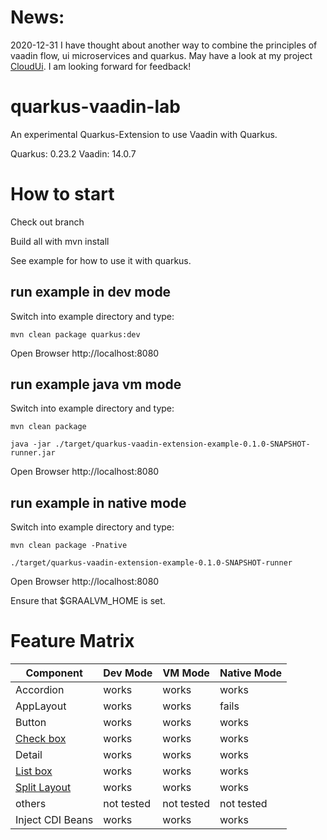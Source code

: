 # News:

2020-12-31 I have thought about another way to combine the principles of vaadin flow, ui microservices and quarkus. May have a look at my project [CloudUi](https://moewes.github.io/cloud-ui). I am looking forward for feedback!

# quarkus-vaadin-lab

An experimental Quarkus-Extension to use Vaadin with Quarkus.

Quarkus: 0.23.2
Vaadin: 14.0.7

# How to start

Check out branch

Build all with mvn install

See example for how to use it with quarkus.

## run example in dev mode

Switch into example directory and type:

````
mvn clean package quarkus:dev
````

Open Browser http://localhost:8080

## run example java vm mode

Switch into example directory and type:

````
mvn clean package

java -jar ./target/quarkus-vaadin-extension-example-0.1.0-SNAPSHOT-runner.jar
````

Open Browser http://localhost:8080

## run example in native mode

Switch into example directory and type:

````
mvn clean package -Pnative

./target/quarkus-vaadin-extension-example-0.1.0-SNAPSHOT-runner

````

Open Browser http://localhost:8080

Ensure that $GRAALVM_HOME is set.

# Feature Matrix

 Component | Dev Mode | VM Mode | Native Mode |
 -------- | --------- | --------- | --------- |
 Accordion | works | works | works |
 AppLayout | works | works | fails |
 Button | works | works | works |
 [Check box](https://vaadin.com/components/vaadin-checkbox) | works | works | works
 Detail | works | works | works |
 [List box](https://vaadin.com/components/vaadin-list-box) | works | works | works |
 [Split Layout](https://vaadin.com/components/vaadin-split-layout) | works | works | works
 others | not tested | not tested | not tested
 Inject CDI Beans | works | works | works


